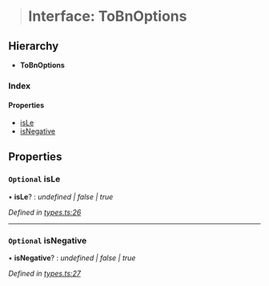 > # Interface: ToBnOptions

## Hierarchy

* **ToBnOptions**

### Index

#### Properties

* [isLe](_types_.tobnoptions.md#optional-isle)
* [isNegative](_types_.tobnoptions.md#optional-isnegative)

## Properties

### `Optional` isLe

• **isLe**? : *undefined | false | true*

*Defined in [types.ts:26](https://github.com/polkadot-js/common/blob/fcdec01/packages/util/src/types.ts#L26)*

___

### `Optional` isNegative

• **isNegative**? : *undefined | false | true*

*Defined in [types.ts:27](https://github.com/polkadot-js/common/blob/fcdec01/packages/util/src/types.ts#L27)*